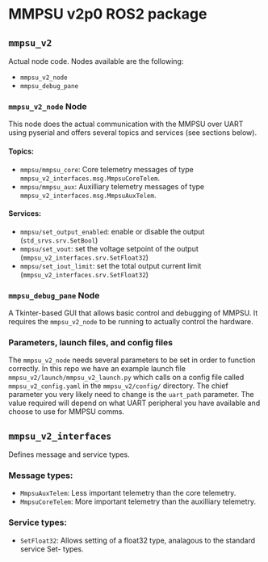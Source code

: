 # MMPSU v2p0 ROS2 package

## `mmpsu_v2`
Actual node code. Nodes available are the following:
* `mmpsu_v2_node`
* `mmpsu_debug_pane`

### `mmpsu_v2_node` Node
This node does the actual communication with the MMPSU over UART using pyserial and offers several topics and services (see sections below). 

#### Topics:
* `mmpsu/mmpsu_core`: Core telemetry messages of type `mmpsu_v2_interfaces.msg.MmpsuCoreTelem`.
* `mmpsu/mmpsu_aux`: Auxilliary telemetry messages of type `mmpsu_v2_interfaces.msg.MmpsuAuxTelem`.

#### Services:
* `mmpsu/set_output_enabled`: enable or disable the output (`std_srvs.srv.SetBool`)
* `mmpsu/set_vout`: set the voltage setpoint of the output (`mmpsu_v2_interfaces.srv.SetFloat32`)
* `mmpsu/set_iout_limit`: set the total output current limit (`mmpsu_v2_interfaces.srv.SetFloat32`)

### `mmpsu_debug_pane` Node
A Tkinter-based GUI that allows basic control and debugging of MMPSU. It requires the `mmpsu_v2_node` to be running to actually control the hardware.

### Parameters, launch files, and config files

The `mmpsu_v2_node` needs several parameters to be set in order to function correctly. In this repo we have an example launch file `mmpsu_v2/launch/mmpsu_v2_launch.py` which calls on a config file called `mmpsu_v2_config.yaml` in the `mmpsu_v2/config/` directory. The chief parameter you very likely need to change is the `uart_path` parameter. The value required will depend on what UART peripheral you have available and choose to use for MMPSU comms.


## `mmpsu_v2_interfaces`
Defines message and service types.

### Message types:
* `MmpsuAuxTelem`: Less important telemetry than the core telemetry.
* `MmpsuCoreTelem`: More important telemetry than the auxilliary telemetry.

### Service types:
* `SetFloat32`: Allows setting of a float32 type, analagous to the standard service Set- types.
